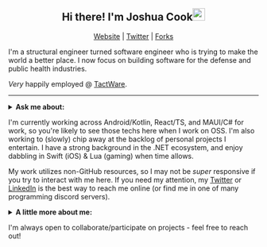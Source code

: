 <h2 align="center">Hi there! I'm Joshua Cook<img src="https://media.giphy.com/media/hvRJCLFzcasrR4ia7z/giphy.gif" width="25px"></h3>
<p align="center">
  <a href="https://joshuacook.dev">Website</a> | <a href="https://twitter.com/_jdcook3">Twitter</a> | <a href="https://github.com/joshuacookdev-forks">Forks</a>
</p>

I'm a structural engineer turned software engineer who is trying to make the world a better place. I now focus on building software for the defense and public health industries. 

_Very_ happily employed @ [TactWare](https://tactware.net).

---

<details>
 <summary><strong>Ask me about:</strong></summary>
  
  * How we can make the world better together,
  * Leadership & Management practices (and books on the topic),
  * Software and Systems Architecture,
  * .NET development - desktop, mobile, _testing_,
  * Kotlin development
  * agile project management (Scrum and Kanban are my jams),
  * working in the aerospace and defense industry,
  * New tech/software!
  * podcast recommendations,
  * fun recipes (I throw _down_ on Mexican, Greek, and Indian cuisine)

</details>

I'm currently working across Android/Kotlin, React/TS, and MAUI/C# for work, so you're likely to see those techs here when I work on OSS. I'm also working to (slowly) chip away at the backlog of personal projects I entertain. I have a strong background in the .NET ecosystem, and enjoy dabbling in Swift (iOS) & Lua (gaming) when time allows.

My work utilizes non-GitHub resources, so I may not be _super_ responsive if you try to interact with me here. If you need my attention, my [Twitter](https://twitter.com/_jdcook3) or [LinkedIn](https://www.linkedin.com/in/jdcook3/) is the best way to reach me online (or find me in one of many programming discord servers).

<details>
  <summary><strong>A little more about me:</strong></summary>
  
  * Preferred (pro)nouns: he/him
  * Married
  * Puppy Dad
  * Semi-amateur chef
  * Live for music, both listening and making
  * Avid hiker
  * Conservationist
  * Poetry enthusiast
  * Wants to make the world a better place
  
</details>

I'm always open to collaborate/participate on projects - feel free to reach out!
